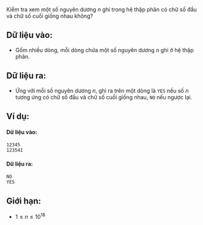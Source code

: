 Kiểm tra xem một số nguyên dương $n$ ghi trong hệ thập phân có chữ số đầu và chữ số cuối giống nhau không?

## Dữ liệu vào:
- Gồm nhiều dòng, mỗi dòng chứa một số nguyên dương $n$ ghi ở hệ thập phân.

## Dữ liệu ra:
- Ứng với mỗi số nguyên dương $n$, ghi ra trên một dòng là `YES` nếu số $n$ tương ứng có chữ số đầu và chữ số cuối giống nhau, `NO` nếu ngược lại.

## Ví dụ:
#### Dữ liệu vào:
```
12345
123541
```

#### Dữ liệu ra:
```
NO
YES
```

## Giới hạn:
- $1≤n≤10^{18}$